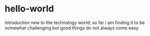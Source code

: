 # hello-world
Introduction
new to the technology world; so far i am finding it to be somewhat challenging but good things do not always come easy.
